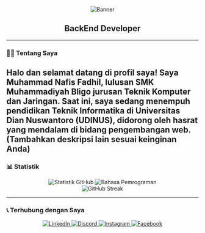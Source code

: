 <p align="center">
  <img src="URL_BANNER_ANDA" alt="Banner"/>
</p>

<h2 align="center">BackEnd Developer</h2>

---

### 👨‍💻 Tentang Saya
Halo dan selamat datang di profil saya! Saya Muhammad Nafis Fadhil, lulusan SMK Muhammadiyah Bligo jurusan Teknik Komputer dan Jaringan. Saat ini, saya sedang menempuh pendidikan Teknik Informatika di Universitas Dian Nuswantoro (UDINUS), didorong oleh hasrat yang mendalam di bidang pengembangan web.
<br>
(Tambahkan deskripsi lain sesuai keinginan Anda)
<br>
---

### 📊 Statistik
<p align="center">
  <img src="https://github-readme-stats.vercel.app/api?username=USERNAME_ANDA&show_icons=true&theme=dracula&rank_icon=github" alt="Statistik GitHub" />
  <img src="https://github-readme-stats.vercel.app/api/top-langs/?username=USERNAME_ANDA&layout=compact&theme=dracula" alt="Bahasa Pemrograman" />
  <br>
  <img src="https://github-readme-streak-stats.herokuapp.com/?user=USERNAME_ANDA&theme=dracula" alt="GitHub Streak" />
</p>

---

### 📞 Terhubung dengan Saya
<p align="center">
  <a href="LINK_LINKEDIN_ANDA" target="_blank">
    <img src="https://img.shields.io/badge/LinkedIn-0077B5?style=for-the-badge&logo=linkedin&logoColor=white" alt="LinkedIn"/>
  </a>
  <a href="LINK_DISCORD_ANDA" target="_blank">
    <img src="https://img.shields.io/badge/Discord-7289DA?style=for-the-badge&logo=discord&logoColor=white" alt="Discord"/>
  </a>
  <a href="LINK_INSTAGRAM_ANDA" target="_blank">
    <img src="https://img.shields.io/badge/Instagram-E4405F?style=for-the-badge&logo=instagram&logoColor=white" alt="Instagram"/>
  </a>
  <a href="LINK_FACEBOOK_ANDA" target="_blank">
    <img src="https://img.shields.io/badge/Facebook-1877F2?style=for-the-badge&logo=facebook&logoColor=white" alt="Facebook"/>
  </a>
</p>
